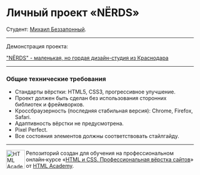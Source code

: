 # Личный проект «NЁRDS»

Студент: [Михаил Беззапонный](https://up.htmlacademy.ru/htmlcss/33/user/782277).

---

Демонстрация проекта:

["NЁRDS" - маленькая, но гордая дизайн-студия из Краснодара](https://michaelbezz.github.io/782277-nerds/)

---

### Общие технические требования

* Стандарты вёрстки: HTML5, CSS3, прогрессивное улучшение.
* Проект должен быть сделан без использования сторонних библиотек и фреймворков.
* Кроссбраузерность (последняя стабильная версия): Chrome, Firefox, Safari.
* Адаптивность вёрстки не предусмотрена.
* Pixel Perfect.
* Все состояния элементов должны соответствовать стайлгайду.

---

<a href="https://htmlacademy.ru/intensive/htmlcss"><img align="left" width="50" height="50" alt="HTML Academy" src="https://up.htmlacademy.ru/static/img/intensive/htmlcss/logo-for-github-2.png"></a>

Репозиторий создан для обучения на профессиональном онлайн‑курсе «[HTML и CSS. Профессиональная вёрстка сайтов](https://htmlacademy.ru/intensive/htmlcss)» от [HTML Academy](https://htmlacademy.ru).
